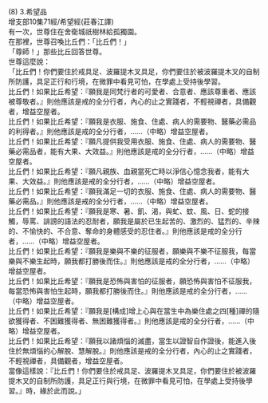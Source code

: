 (8) 3.希望品  
增支部10集71經/希望經(莊春江譯)  
有一次，世尊住在舍衛城祇樹林給孤獨園。  
在那裡，世尊召喚比丘們：「比丘們！」  
「尊師！」那些比丘回答世尊。  
世尊這麼說：  
「比丘們！你們要住於戒具足、波羅提木叉具足，你們要住於被波羅提木叉的自制所防護，具足正行和行境，在微罪中看見可怕，在學處上受持後學習。  
比丘們！如果比丘希望：『願我是同梵行者的可愛者、合意者、應該尊重者、應該被尊敬者。』則他應該是戒的全分行者，內心的止之實踐者，不輕視禪者，具備觀者，增益空屋者。  
比丘們！如果比丘希望：『願我是衣服、施食、住處、病人的需要物、醫藥必需品的利得者。』則他應該是戒的全分行者，……（中略）增益空屋者。  
比丘們！如果比丘希望：『願凡提供我受用衣服、施食、住處、病人的需要物、醫藥必需品者，能有大果、大效益。』則他應該是戒的全分行者，……（中略）增益空屋者。  
比丘們！如果比丘希望：『願凡親族、血親當死亡時以淨信心憶念我者，能有大果、大效益。』則他應該是戒的全分行者，……（中略）增益空屋者。  
比丘們！如果比丘希望：『願我滿足一切的衣服、施食、住處、病人的需要物、醫藥必需品。』則他應該是戒的全分行者，……（中略）增益空屋者。  
比丘們！如果比丘希望：『願我是寒、暑、飢、渴，與虻、蚊、風、日、蛇的接觸，辱罵、誹謗的語法的忍耐者，願我是屬於已生起苦的、激烈的、猛烈的、辛辣的、不愉快的、不合意、奪命的身體感受的忍住者。』則他應該是戒的全分行者，……（中略）增益空屋者。  
比丘們！如果比丘希望：『願我是樂與不樂的征服者，願樂與不樂不征服我，每當樂與不樂生起時，願我都打勝後而住。』則他應該是戒的全分行者，……（中略）增益空屋者。  
比丘們！如果比丘希望：『願我是恐怖與害怕的征服者，願恐怖與害怕不征服我，每當恐怖與害怕生起時，願我都打勝後而住。』則他應該是戒的全分行者，……（中略）增益空屋者。  
比丘們！如果比丘希望：『願我是[構成]增上心與在當生中為樂住處之四[種]禪的隨欲獲得者、不困難獲得者、無困難獲得者。』則他應該是戒的全分行者，……（中略）增益空屋者。  
比丘們！如果比丘希望：『願我以諸煩惱的滅盡，當生以證智自作證後，能進入後住於無煩惱的心解脫、慧解脫。』則他應該是戒的全分行者，內心的止之實踐者，不輕視禪者，具備觀者，增益空屋者。  
當像這樣說：『比丘們！你們要住於戒具足、波羅提木叉具足，你們要住於被波羅提木叉的自制所防護，具足正行與行境，在微罪中看見可怕，在學處上受持後學習。』時，緣於此而說。」  
  
  
